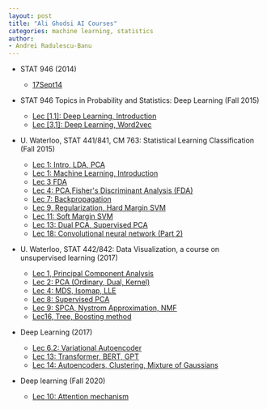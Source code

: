 ```yaml
---
layout: post
title: "Ali Ghodsi AI Courses"
categories: machine learning, statistics
author:
- Andrei Radulescu-Banu
---
```


* STAT 946 (2014)
  * [17Sept14](https://www.youtube.com/watch?v=ognicHQctCU)

* STAT 946 Topics in Probability and Statistics: Deep Learning (Fall 2015)
  * [Lec [1,1]: Deep Learning, Introduction](https://www.youtube.com/watch?v=fyAZszlPphs)
  * [Lec [3,1]: Deep Learning, Word2vec](https://www.youtube.com/watch?v=TsEGsdVJjuA)


* U. Waterloo, STAT 441/841, CM 763: Statistical Learning Classification (Fall 2015)
  * [Lec 1: Intro, LDA, PCA](https://www.youtube.com/watch?v=VR5ZRr4QOYk)
  * [Lec 1: Machine Learning, Introduction](https://www.youtube.com/watch?v=3R2mG7tlbgw)
  * [Lec 3 FDA](https://www.youtube.com/watch?v=qL1OaF5eBvc)
  * [Lec 4: PCA,Fisher's Discriminant Analysis (FDA)](https://www.youtube.com/watch?v=hGKt0yy9q_E)
  * [Lec 7: Backpropagation](https://www.youtube.com/watch?v=J6hcu87NZWE)
  * [Lec 9, Regularization, Hard Margin SVM](https://www.youtube.com/watch?v=SHBFk1ULNlE)
  * [Lec 11: Soft Margin SVM](https://www.youtube.com/watch?v=iZ3HF2_vF2c)
  * [Lec 13: Dual PCA, Supervised PCA](https://www.youtube.com/watch?v=ulLgihKiNY0)
  * [Lec 18: Convolutional neural network (Part 2)](https://www.youtube.com/watch?v=8LBmeXKcjRI)

* U. Waterloo, STAT 442/842: Data Visualization, a course on unsupervised learning (2017)
  * [Lec 1, Principal Component Analysis](https://www.youtube.com/watch?v=L-pQtGm3VS8)
  * [Lec 2: PCA (Ordinary, Dual, Kernel)](https://www.youtube.com/watch?v=jeOEXCFK30M)
  * [Lec 4: MDS, Isomap, LLE](https://www.youtube.com/watch?v=RPjPLlGefzw)
  * [Lec 8: Supervised PCA](https://www.youtube.com/watch?v=DkdrFwevais)
  * [Lec 9: SPCA, Nystrom Approximation, NMF](https://www.youtube.com/watch?v=P5Pu1o7w3TM)
  * [Lec16, Tree, Boosting method](https://www.youtube.com/watch?v=lTCaEwhnDdw)

* Deep Learning (2017)
  * [Lec 6.2: Variational Autoencoder](https://www.youtube.com/watch?v=uaaqyVS9-rM)
  * [Lec 13: Transformer, BERT, GPT](https://www.youtube.com/watch?v=APzuQoScLfc)
  * [Lec 14: Autoencoders, Clustering, Mixture of Gaussians](https://www.youtube.com/watch?v=Q6U3gpzwnx0)

* Deep learning (Fall 2020)
  * [Lec 10: Attention mechanism](https://www.youtube.com/watch?v=WFcH7kRNEBc)



